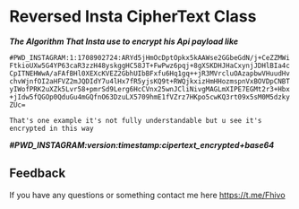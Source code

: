 # Reversed Insta CipherText Class

***The Algorithm That Insta use to encrypt his Api payload like***


`#PWD_INSTAGRAM:1:1708902724:ARYd5jHmOcDptOpkx5kAAWse2GGbeGdN/j+CeZZMWiFtkioUXw5G4YP63caR3zzH48yskggHC58JT+FwPwz6pqj+8gXSKDHJHaCxynjJDHlBIa4cCpITNEHWwA/aFAfBHl0XEXcKVEZ2GbhUIbBFxfu6Hq1gq++jR3MVrcluOAzapbwVHuudHvchvWjnfOI2aHFVZ2mJQDIdY7u4lHx7fR5yjsKQ9t+RWQjkxizHmHHozmspnVxBOVDpCNBTyIWofPRK2uXZk5Lvr58+pmrSd9Lerg6HcCVnx25wnJCliNivgMAGLmXIPE7EGMt2r3+Hbx+jIdw5fQGOp0QduGu4mGQfnO63DzuLX5709hmE1fVZrz7HKpo5cwKQ3rt09x5sM0M5dzkyZUc=`

`That's one example it's not fully understandable but u see it's encrypted in this way`


***#PWD_INSTAGRAM:version:timestamp:cipertext_encrypted+base64***

## Feedback

If you have any questions or something contact me here https://t.me/Fhivo
